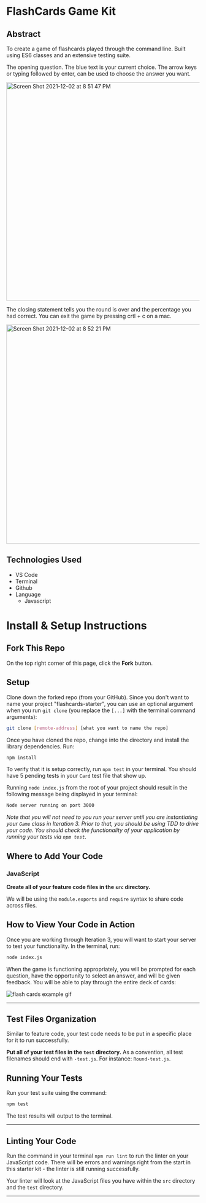 # FlashCards Game Kit

## Abstract

To create a game of flashcards played through the command line. Built using ES6 classes and an extensive testing suite.


The opening question. The blue text is your current choice. The arrow keys or typing followed by enter, can be used to choose the answer you want.

<img width="569" alt="Screen Shot 2021-12-02 at 8 51 47 PM" src="https://user-images.githubusercontent.com/88619501/144536957-e01ab908-e74a-4a3b-b9da-0f623e5b1995.png">



The closing statement tells you the round is over and the percentage you had correct.
You can exit the game by pressing crtl + c on a mac.

<img width="571" alt="Screen Shot 2021-12-02 at 8 52 21 PM" src="https://user-images.githubusercontent.com/88619501/144536954-5872c78f-e3ae-4be5-bc91-65bd1560ea10.png">

## Technologies Used

  * VS Code
  * Terminal
  * Github
  * Language
    * Javascript

# Install & Setup Instructions

## Fork This Repo

On the top right corner of this page, click the **Fork** button.

## Setup

Clone down the forked repo (from your GitHub). Since you don't want to name your project "flashcards-starter", you can use an optional argument when you run `git clone` (you replace the `[...]` with the terminal command arguments):

```bash
git clone [remote-address] [what you want to name the repo]
```

Once you have cloned the repo, change into the directory and install the library dependencies. Run:

```bash
npm install
```

To verify that it is setup correctly, run `npm test` in your terminal. You should have 5 pending tests in your `Card` test file that show up.

Running `node index.js` from the root of your project should result in the following message being displayed in your terminal: 

```bash
Node server running on port 3000
```

*Note that you will not need to you run your server until you are instantiating your `Game` class in Iteration 3. Prior to that, you should be using TDD to drive your code. You should check the functionality of your application by running your tests via `npm test`.*


## Where to Add Your Code

### JavaScript

**Create all of your feature code files in the `src` directory.**

We will be using the `module.exports` and `require` syntax to share code across files.

## How to View Your Code in Action

Once you are working through Iteration 3, you will want to start your server to test your functionality.
In the terminal, run:

```bash
node index.js
```

When the game is functioning appropriately, you will be prompted for each question, have the opportunity to select an answer, and will be given feedback. You will be able to play through the entire deck of cards:

![flash cards example gif](https://media.giphy.com/media/1zkb1q58eTiTH6D7wc/giphy.gif)

---

## Test Files Organization

Similar to feature code, your test code needs to be put in a specific place for it to run successfully.

**Put all of your test files in the `test` directory.** As a convention, all test filenames should end with `-test.js`. For instance: `Round-test.js`.

## Running Your Tests

Run your test suite using the command:

```bash
npm test
```

The test results will output to the terminal.

---

## Linting Your Code

Run the command in your terminal `npm run lint` to run the linter on your JavaScript code. There will be errors and warnings right from the start in this starter kit - the linter is still running successfully.

Your linter will look at the JavaScript files you have within the `src` directory and the `test` directory. 

---
